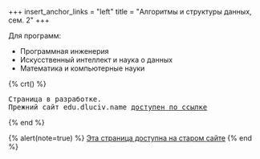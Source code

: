 +++
insert_anchor_links = "left"
title = "Алгоритмы и структуры данных, сем. 2"
+++

Для программ:
- Программная инженерия
- Искусственный интеллект и наука о данных
- Математика и компьютерные науки

{% crt() %}
<pre>
Страница в разработке.
Прежний сайт edu.dluciv.name <a href="https://sites.google.com/view/edu2018-dluciv-name">доступен по ссылке</a>
</pre>
{% end %}

{% alert(note=true) %}
[Эта страница доступна на старом сайте](https://sites.google.com/view/edu2018-dluciv-name/Home/algorithms)
{% end %}
